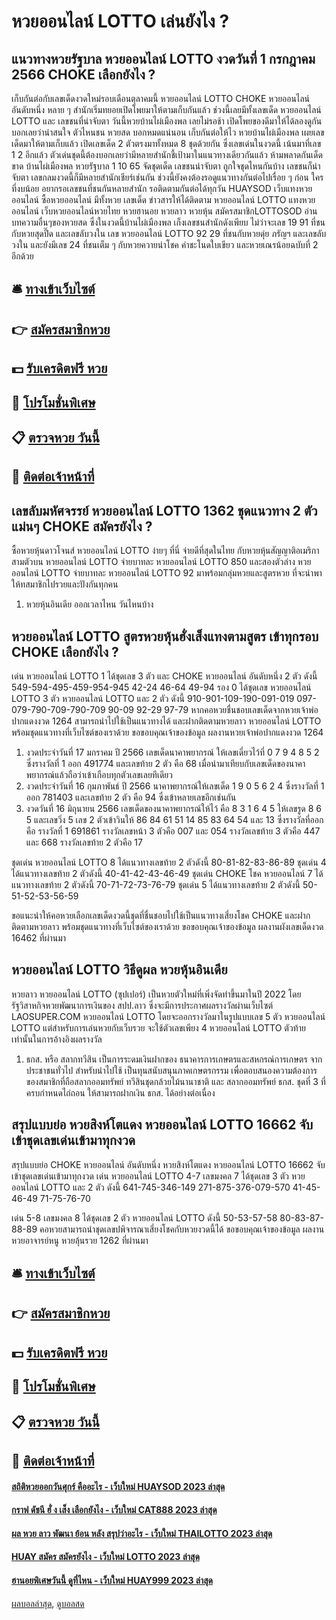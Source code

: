 # หวยออนไลน์ LOTTO เล่นยังไง ?
## แนวทางหวยรัฐบาล หวยออนไลน์ LOTTO งวดวันที่ 1 กรกฎาคม 2566 CHOKE เลือกยังไง ?
เก็บกันต่อกับเลขเด็ดงวดใหม่รอบเดือนตุลาคมนี้ หวยออนไลน์ LOTTO CHOKE หวยออนไลน์ อันดับหนึ่ง หลาย ๆ สำนักเริ่มทยอยเปิดโพยมาให้ตามเก็บกันแล้ว ช่วงนี้เลยมีทั้งเลขเด็ด หวยออนไลน์ LOTTO และ เลขชนที่น่าจับตา วันนี้หวยบ้านไผ่เมืองพล เลยไม่รอช้า เปิดโพยของดีมาให้ได้ลองดูกัน บอกเลยว่าน่าสนใจ ตัวไหนชน หวยสด บอกหมดแน่นอน
เก็บกันต่อให้ไว หวยบ้านไผ่เมืองพล เผยเลขเด็ดมาให้ตามเก็บแล้ว เปิดเลขเด็ด 2 ตัวตรงมาทั้งหมด 8 ชุดด้วยกัน ซึ่งเลขเด่นในงวดนี้ เน้นมาที่เลข 1 2 อีกแล้ว ตัวเด่นชุดนี้ต้องบอกเลยว่ามีหลายสำนักชี้เป้ามาในแนวทางเดียวกันแล้ว ห้ามพลาดกันเด็ดขาด
บ้านไผ่เมืองพล หวยรัฐบาล 1 10 65 จัดชุดเด็ด เลขชนน่าจับตา ถูกใจชุดไหนกันบ้าง เลขชนก็น่าจับตา เลขกลมงวดนี้ก็มีหลายสำนักเชียร์เช่นกัน ช่วงนี้ยังคงต้องรอดูแนวทางกันต่อไปเรื่อย ๆ ก่อน ใครที่งบน้อย อยากรอเลขชนที่ชนกันหลายสำนัก รอติดตามกันต่อได้ทุกวัน HUAYSOD เว็บแทงหวย ออนไลน์ ซื้อหวยออนไลน์ มีทั้งหวย เลขเด็ด ข่าวสารให้ได้ติดตาม หวยออนไลน์ LOTTO แทงหวยออนไลน์ เว็บหวยออนไลน์หวยไทย หวยฮานอย หวยลาว หวยหุ้น สมัครสมาชิกLOTTOSOD
อ่านบทความอื่นๆของหวยสด
ซึ่งในงวดนี้บ้านไผ่เมืองพล เก็งเลขชนสำนักดังเพียบ ไม่ว่าจะเลข 19 91 ที่ชนกับหวยสุดปี๊ด และเลขลับวงใน เลข หวยออนไลน์ LOTTO 92 29 ที่ชนกับหวยดุ่ย ภรัญฯ และเลขลับวงใน และยังมีเลข 24 ที่ชนเต็ม ๆ กับหวยควายนำโชค คำชะโนดใบเขียว และหวยเณรน้อยฉบับที่ 2 อีกด้วย

## 🛎 [ทางเข้าเว็บไซต์](https://bit.ly/3BG5bNw)
## 👉 [สมัครสมาชิกหวย](https://bit.ly/3BG5bNw)
## 💵 [รับเครดิตฟรี หวย](https://bit.ly/3C3mvgS)
## 👑 [โปรโมชั่นพิเศษ](https://bit.ly/3C3mvgS)
## 📋 [ตรวจหวย วันนี้](https://bit.ly/3C3mvgS)
## 📱 [ติดต่อเจ้าหน้าที่](https://bit.ly/3C3mvgS)

## เลขลับมหัศจรรย์ หวยออนไลน์ LOTTO 1362 ชุดแนวทาง 2 ตัวแม่นๆ CHOKE สมัครยังไง ?
ซื้อหวยหุ้นดาวโจนส์ หวยออนไลน์ LOTTO ง่ายๆ ที่นี่ จ่ายดีที่สุดในไทย กับหวยหุ้นสัญญาติอเมริกา สามตัวบน หวยออนไลน์ LOTTO จ่ายบาทละ หวยออนไลน์ LOTTO 850 และสองตัวล่าง หวยออนไลน์ LOTTO จ่ายบาทละ หวยออนไลน์ LOTTO 92 มาพร้อมกลุ่มหวยและสูตรหวย ที่จะนำพาให้ทสมาชิกไปรวยและปังกันทุกคน
1. หวยหุ้นอินเดีย ออกเวลาไหน วันไหนบ้าง

## หวยออนไลน์ LOTTO สูตรหวยหุ้นฮั่งเส็งแทงตามสูตร เข้าทุกรอบ CHOKE เลือกยังไง ?
เด่น หวยออนไลน์ LOTTO 1 ได้ชุดเลข 3 ตัว และ CHOKE หวยออนไลน์ อันดับหนึ่ง 2 ตัว ดังนี้
549-594-495-459-954-945
42-24
46-64
49-94
รอง 0 ได้ชุดเลข หวยออนไลน์ LOTTO 3 ตัว หวยออนไลน์ LOTTO และ 2 ตัว ดังนี้
910-901-109-190-091-019
097-079-790-709-790-709
90-09
92-29
97-79
หากคอหวยชื่นชอบเลขเด็ดจากหวยเจ้าพ่อปากแดงงวด 1264 สามารถนำไปใช้เป็นแนวทางได้ และฝากติดตามหวยลาว หวยออนไลน์ LOTTO พร้อมชุดแนวทางที่เว็บไซต์ของเราด้วย
ขอขอบคุณเจ้าของข้อมูล
ผลงานหวยเจ้าพ่อปากแดงงวด 1264
1. งวดประจำวันที่ 17 มกราคม ปี 2566 เลขเด็ดนาคาพยากรณ์ ให้เลขเดี่ยวไว้ที่ 0 7 9 4 8 5 2 ซึ่งรางวัลที่ 1 ออก 491774 และเลขท้าย 2 ตัว คือ 68 เมื่อนำมาเทียบกับเลขเด็ดของนาคาพยากรณ์แล้วถือว่าเข้าเกือบทุกตัวเลขเลยทีเดียว
2. งวดประจำวันที่ 16 กุมภาพันธ์ ปี 2566 นาคาพยากรณ์ให้เลขเด็ด 1 9 0 5 6 2 4 ซึ่งรางวัลที่ 1 ออก 781403 และเลขท้าย 2 ตัว คือ 94 ซึ่งเข้าหลายเลขอีกเช่นกัน
3. งวดวันที่ 16 มิถุนายน 2566 เลขเด็ดของนาคาพยากรณ์ให้ไว้ คือ 8 3 1 6 4 5 ให้เลขรูด 8 6 5 และเลขวิ่ง 5 เลข 2 ตัวเข้าวินให้ 86 84 61 51 14 85 83 64 54 และ 13 ซึ่งรางวัลที่ออก คือ รางวัลที่ 1 691861 รางวัลเลขหน้า 3 ตัวคือ 007 และ 054 รางวัลเลขท้าย 3 ตัวคือ 447 และ 668 รางวัลเลขท้าย 2 ตัวคือ 17

ชุดเด่น หวยออนไลน์ LOTTO 8 ได้แนวทางเลขท้าย 2 ตัวดังนี้
80-81-82-83-86-89
ชุดเด่น 4 ได้แนวทางเลขท้าย 2 ตัวดังนี้
40-41-42-43-46-49
ชุดเด่น CHOKE โชค หวยออนไลน์ 7 ได้แนวทางเลขท้าย 2 ตัวดังนี้
70-71-72-73-76-79
ชุดเด่น 5 ได้แนวทางเลขท้าย 2 ตัวดังนี้
50-51-52-53-56-59

ขอแนะนำให้คอหวยเลือกเลขเด็ดงวดนี้ชุดที่ชื่นชอบไปใช้เป็นแนวทางเสี่ยงโชค CHOKE และฝากติดตามหวยลาว พร้อมชุดแนวทางที่เว็บไซต์ของเราด้วย
ขอขอบคุณเจ้าของข้อมูล
ผลงานผังเลขเด็ดงวด 16462 ที่ผ่านมา

## หวยออนไลน์ LOTTO วิธีดูผล หวยหุ้นอินเดีย
หวยลาว หวยออนไลน์ LOTTO (ซุปเปอร์) เป็นหวยตัวใหม่ที่เพิ่งจัดทำขึ้นมาในปี 2022 โดยรัฐวิสาหกิจหวยพัฒนาการเงินของ สปป.ลาว ซึ่งจะมีการประกาศผลรางวัลผ่านเว็บไซต์ LAOSUPER.COM หวยออนไลน์ LOTTO โดยจะออกรางวัลมาในรูปแบบเลข 5 ตัว หวยออนไลน์ LOTTO แต่สำหรับการเล่นหวยกับเว็บรวย จะใช้ตัวเลขเพียง 4 หวยออนไลน์ LOTTO ตัวท้ายเท่านั้นในการอ้างอิงผลรางวัล
1. ธกส. หรือ สลากทวีสิน เป็นการระดมเงินฝากของ ธนาคารการเกษตรและสหกรณ์การเกษตร จากประชาชนทั่วไป สำหรับนำไปใช้ เป็นทุนสนับสนุนภาคเกษตรกรรม เพื่อตอบสนองความต้องการของสมาชิกที่ถือสลากออมทรัพย์ ทวีสินชุดกล้วยไม้นานาชาติ และ สลากออมทรัพย์ ธกส. ชุดที่ 3 ที่ครบกำหนดไถ่ถอน ให้สามารถฝากเงิน ธกส. ได้อย่างต่อเนื่อง

## สรุปแบบย่อ หวยสิงห์โตแดง หวยออนไลน์ LOTTO 16662 จับเข้าชุดเลขเด่นเข้ามาทุกงวด
สรุปแบบย่อ CHOKE หวยออนไลน์ อันดับหนึ่ง หวยสิงห์โตแดง หวยออนไลน์ LOTTO 16662 จับเข้าชุดเลขเด่นเข้ามาทุกงวด เด่น หวยออนไลน์ LOTTO 4-7 เลขมงคล 7 ได้ชุดเลข 3 ตัว หวยออนไลน์ LOTTO และ 2 ตัว ดังนี้
641-745-346-149
271-875-376-079-570
41-45-46-49
71-75-76-70

เด่น 5-8 เลขมงคล 8 ได้ชุดเลข 2 ตัว หวยออนไลน์ LOTTO ดังนี้
50-53-57-58
80-83-87-88-89
คอหวยสามารถนำชุดเลขปพิจารณาเสี่ยงโชคกับหวยงวดนี้ได้
ขอขอบคุณเจ้าของข้อมูล
ผลงานหวยอาจารย์หนู หวยลุ้นรวย 1262 ที่ผ่านมา

## 🛎 [ทางเข้าเว็บไซต์](https://bit.ly/3BG5bNw)
## 👉 [สมัครสมาชิกหวย](https://bit.ly/3BG5bNw)
## 💵 [รับเครดิตฟรี หวย](https://bit.ly/3C3mvgS)
## 👑 [โปรโมชั่นพิเศษ](https://bit.ly/3C3mvgS)
## 📋 [ตรวจหวย วันนี้](https://bit.ly/3C3mvgS)
## 📱 [ติดต่อเจ้าหน้าที่](https://bit.ly/3C3mvgS)

#### [สถิติหวยออกวันศุกร์ คืออะไร - เว็บใหม่ HUAYSOD 2023 ล่าสุด](https://atom.io/themes/สถิติหวยออกวันศุกร์%20คืออะไร%20-%20เว็บใหม่%20huaysod%202023%20ล่าสุด)
#### [กราฟ ดัชนี ฮั่ ง เส็ง เลือกยังไง - เว็บใหม่ CAT888 2023 ล่าสุด](https://atom.io/themes/กราฟ%20ดัชนี%20ฮั่%20ง%20เส็ง%20เลือกยังไง%20-%20เว็บใหม่%20cat888%202023%20ล่าสุด)
#### [ผล หวย ลาว พัฒนา ย้อน หลัง สรุปว่าอะไร - เว็บใหม่ THAILOTTO 2023 ล่าสุด](https://atom.io/themes/ผล%20หวย%20ลาว%20พัฒนา%20ย้อน%20หลัง%20สรุปว่าอะไร%20-%20เว็บใหม่%20thailotto%202023%20ล่าสุด)
#### [HUAY สมัคร สมัครยังไง - เว็บใหม่ LOTTO 2023 ล่าสุด](https://atom.io/themes/huay%20สมัคร%20สมัครยังไง%20-%20เว็บใหม่%20lotto%202023%20ล่าสุด)
#### [ฮานอยพิเศษวันนี้ ดูที่ไหน - เว็บใหม่ HUAY999 2023 ล่าสุด](https://atom.io/themes/ฮานอยพิเศษวันนี้%20ดูที่ไหน%20-%20เว็บใหม่%20huay999%202023%20ล่าสุด)

[ผลบอลล่าสุด](https://siamsport.tv "ผลบอลล่าสุด"), [ดูบอลสด](https://siamsport.tv/ดูบอลสด "ดูบอลสด")